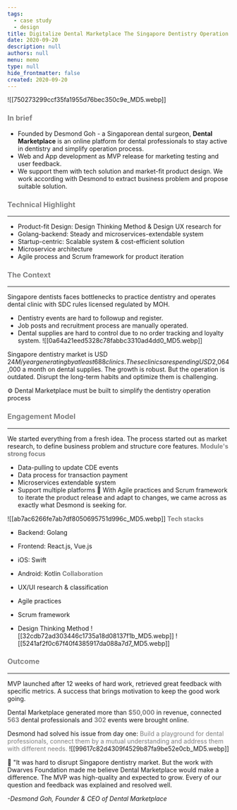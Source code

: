 ```yaml
---
tags: 
  - case study
  - design
title: Digitalize Dental Marketplace The Singapore Dentistry Operation Process
date: 2020-09-20
description: null
authors: null
menu: memo
type: null
hide_frontmatter: false
created: 2020-09-20
---
```


![[750273299ccf35fa1955d76bec350c9e_MD5.webp]]

### <span style='color:gray'>In brief</span>
* Founded by Desmond Goh - a Singaporean dental surgeon, **Dental Marketplace** is an online platform for dental professionals to stay active in dentistry and simplify operation process.
* Web and App development as MVP release for marketing testing and user feedback.
* We support them with tech solution and market-fit product design. We work according with Desmond to extract business problem and propose suitable solution.

### <span style='color:gray'>Technical Highlight</span>
---

* Product-fit Design: Design Thinking Method & Design UX research for 
* Golang-backend: Steady and microservices-extendable system
* Startup-centric: Scalable system & cost-efficient solution
* Microservice architecture 
* Agile process and Scrum framework for product iteration

### <span style='color:gray'>The Context</span>
---
Singapore dentists faces bottlenecks to practice dentistry and operates dental clinic with SDC rules licensed regulated by MOH. 

* Dentistry events are hard to followup and register.
* Job posts and recruitment process are manually operated.
* Dental supplies are hard to control due to no order tracking and loyalty system. 
![[0a64a21eed5328c78fabbc3310ad4dd0_MD5.webp]]

Singapore dentistry market is USD $24M/ year generating by at least 688 clinics. These clinics are spending USD$2,064,000 a month on dental supplies. The growth is robust. But the operation is outdated. Disrupt the long-term habits and optimize them is challenging.

⚙ Dental Marketplace must be built to simplify the dentistry operation process

### <span style='color:gray'>Engagement Model</span>
---

We started everything from a fresh idea. The process started out as market research, to define business problem and structure core features. 
<span style='color:gray'>**Module's strong focus**</span>

* Data-pulling to update CDE events
* Data process for transaction payment
* Microservices extendable system
* Support multiple platforms
📍 With Agile practices and Scrum framework to iterate the product release and adapt to changes, we came across as exactly what Desmond is seeking for. 

![[ab7ac6266fe7ab7df8050695751d996c_MD5.webp]]
<span style='color:gray'>**Tech stacks**</span>

* Backend: Golang
* Frontend: React.js, Vue.js
* iOS: Swift 
* Android: Kotlin
<span style='color:gray'>**Collaboration**</span>

* UX/UI research & classification
* Agile practices
* Scrum framework
* Design Thinking Method
![[32cdb72ad303446c1735a18d08137f1b_MD5.webp]]
![[5241af2f0c67f40f4385917da088a7d7_MD5.webp]]

### <span style='color:gray'>Outcome</span>
---
MVP launched after 12 weeks of hard work, retrieved great feedback with specific metrics. A success that brings motivation to keep the good work going.

Dental Marketplace generated more than <span style='color:gray'>**$50,000**</span> in revenue, connected <span style='color:gray'>**563**</span> dental professionals and <span style='color:gray'>**302**</span> events were brought online.

Desmond had solved his issue from day one: <span style='color:gray'>Build a playground for dental professionals, connect them by a mutual understanding and address them with different needs.</span>
![[99617c82d4309f4529b87fa9be52e0cb_MD5.webp]]

💬 "It was hard to disrupt Singapore dentistry market. But the work  with Dwarves Foundation made me believe Dental Marketplace would make a difference. The MVP was high-quality and expected to grow. Every of our question and feedback was explained and resolved well. 

*-Desmond Goh, Founder & CEO of Dental Marketplace*

